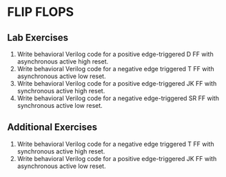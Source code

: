 # FLIP FLOPS
## Lab Exercises
1. Write behavioral Verilog code for a positive edge-triggered D FF with asynchronous active high reset.
2. Write behavioral Verilog code for a negative edge triggered T FF with asynchronous active low reset.
3. Write behavioral Verilog code for a positive edge-triggered JK FF with synchronous active high reset.
4. Write behavioral Verilog code for a negative edge-triggered SR FF with synchronous
active low reset.
## Additional Exercises
1. Write behavioral Verilog code for a negative edge triggered T FF with synchronous active
high reset.
2. Write behavioral Verilog code for a positive edge-triggered JK FF with asynchronous
active low reset.
